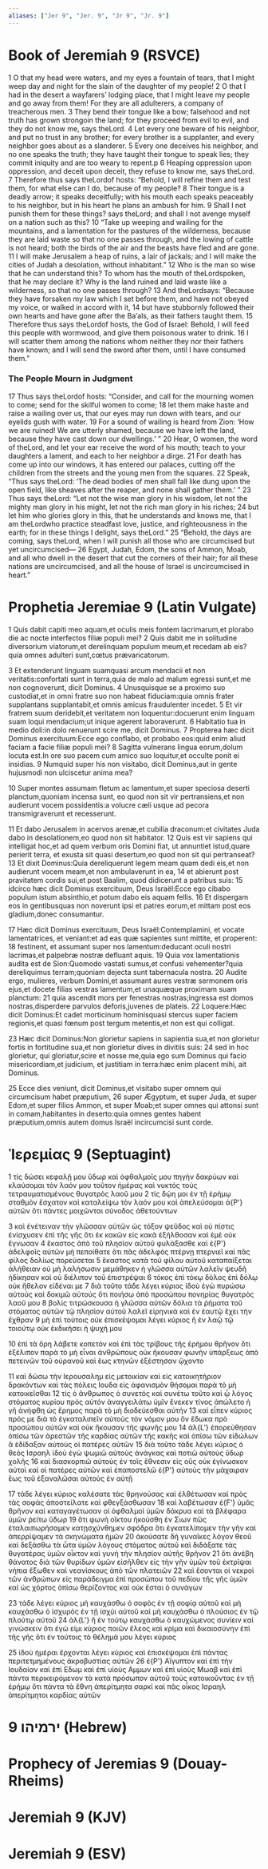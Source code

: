 ```yaml
---
aliases: ["Jer 9", "Jer. 9", "Jr 9", "Jr. 9"]
---
```



# Book of Jeremiah 9 (RSVCE)

1 O that my head were waters, and my eyes a fountain of tears, that I might weep day and night for the slain of the daughter of my people!
2 O that I had in the desert a wayfarers’ lodging place, that I might leave my people and go away from them! For they are all adulterers, a company of treacherous men.
3 They bend their tongue like a bow; falsehood and not truth has grown strongoin the land; for they proceed from evil to evil, and they do not know me, says theLord.
4 Let every one beware of his neighbor, and put no trust in any brother; for every brother is a supplanter, and every neighbor goes about as a slanderer.
5 Every one deceives his neighbor, and no one speaks the truth; they have taught their tongue to speak lies; they commit iniquity and are too weary to repent.p
6 Heaping oppression upon oppression, and deceit upon deceit, they refuse to know me, says theLord.
7 Therefore thus says theLordof hosts: “Behold, I will refine them and test them, for what else can I do, because of my people?
8 Their tongue is a deadly arrow; it speaks deceitfully; with his mouth each speaks peaceably to his neighbor, but in his heart he plans an ambush for him.
9 Shall I not punish them for these things? says theLord; and shall I not avenge myself on a nation such as this?
10 “Take up weeping and wailing for the mountains, and a lamentation for the pastures of the wilderness, because they are laid waste so that no one passes through, and the lowing of cattle is not heard; both the birds of the air and the beasts have fled and are gone.
11 I will make Jerusalem a heap of ruins, a lair of jackals; and I will make the cities of Judah a desolation, without inhabitant.”
12 Who is the man so wise that he can understand this? To whom has the mouth of theLordspoken, that he may declare it? Why is the land ruined and laid waste like a wilderness, so that no one passes through?
13 And theLordsays: “Because they have forsaken my law which I set before them, and have not obeyed my voice, or walked in accord with it,
14 but have stubbornly followed their own hearts and have gone after the Baʹals, as their fathers taught them.
15 Therefore thus says theLordof hosts, the God of Israel: Behold, I will feed this people with wormwood, and give them poisonous water to drink.
16 I will scatter them among the nations whom neither they nor their fathers have known; and I will send the sword after them, until I have consumed them.”
### The People Mourn in Judgment
17 Thus says theLordof hosts: “Consider, and call for the mourning women to come; send for the skilful women to come;
18 let them make haste and raise a wailing over us, that our eyes may run down with tears, and our eyelids gush with water.
19 For a sound of wailing is heard from Zion: ‘How we are ruined! We are utterly shamed, because we have left the land, because they have cast down our dwellings.’ ”
20 Hear, O women, the word of theLord, and let your ear receive the word of his mouth; teach to your daughters a lament, and each to her neighbor a dirge.
21 For death has come up into our windows, it has entered our palaces, cutting off the children from the streets and the young men from the squares.
22 Speak, “Thus says theLord: ‘The dead bodies of men shall fall like dung upon the open field, like sheaves after the reaper, and none shall gather them.’ ”
23 Thus says theLord: “Let not the wise man glory in his wisdom, let not the mighty man glory in his might, let not the rich man glory in his riches;
24 but let him who glories glory in this, that he understands and knows me, that I am theLordwho practice steadfast love, justice, and righteousness in the earth; for in these things I delight, says theLord.”
25 “Behold, the days are coming, says theLord, when I will punish all those who are circumcised but yet uncircumcised—
26 Egypt, Judah, Edom, the sons of Ammon, Moab, and all who dwell in the desert that cut the corners of their hair; for all these nations are uncircumcised, and all the house of Israel is uncircumcised in heart.”


# Prophetia Jeremiae 9 (Latin Vulgate)

1 Quis dabit capiti meo aquam,et oculis meis fontem lacrimarum,et plorabo die ac nocte interfectos filiæ populi mei?
2 Quis dabit me in solitudine diversorium viatorum,et derelinquam populum meum,et recedam ab eis?quia omnes adulteri sunt,cœtus prævaricatorum.

3 Et extenderunt linguam suamquasi arcum mendacii et non veritatis:confortati sunt in terra,quia de malo ad malum egressi sunt,et me non cognoverunt, dicit Dominus.
4 Unusquisque se a proximo suo custodiat,et in omni fratre suo non habeat fiduciam:quia omnis frater supplantans supplantabit,et omnis amicus fraudulenter incedet.
5 Et vir fratrem suum deridebit,et veritatem non loquentur:docuerunt enim linguam suam loqui mendacium;ut inique agerent laboraverunt.
6 Habitatio tua in medio doli:in dolo renuerunt scire me, dicit Dominus.
7 Propterea hæc dicit Dominus exercituum:Ecce ego conflabo, et probabo eos:quid enim aliud faciam a facie filiæ populi mei?
8 Sagitta vulnerans lingua eorum,dolum locuta est.In ore suo pacem cum amico suo loquitur,et occulte ponit ei insidias.
9 Numquid super his non visitabo, dicit Dominus,aut in gente hujusmodi non ulciscetur anima mea?

10 Super montes assumam fletum ac lamentum,et super speciosa deserti planctum,quoniam incensa sunt, eo quod non sit vir pertransiens,et non audierunt vocem possidentis:a volucre cæli usque ad pecora transmigraverunt et recesserunt.

11 Et dabo Jerusalem in acervos arenæ,et cubilia draconum:et civitates Juda dabo in desolationem,eo quod non sit habitator.
12 Quis est vir sapiens qui intelligat hoc,et ad quem verbum oris Domini fiat, ut annuntiet istud,quare perierit terra, et exusta sit quasi desertum,eo quod non sit qui pertranseat?
13 Et dixit Dominus:Quia dereliquerunt legem meam quam dedi eis,et non audierunt vocem meam,et non ambulaverunt in ea,
14 et abierunt post pravitatem cordis sui,et post Baalim, quod didicerunt a patribus suis:
15 idcirco hæc dicit Dominus exercituum, Deus Israël:Ecce ego cibabo populum istum absinthio,et potum dabo eis aquam fellis.
16 Et dispergam eos in gentibusquas non noverunt ipsi et patres eorum,et mittam post eos gladium,donec consumantur.

17 Hæc dicit Dominus exercituum, Deus Israël:Contemplamini, et vocate lamentatrices, et veniant:et ad eas quæ sapientes sunt mittite, et properent:
18 festinent, et assumant super nos lamentum:deducant oculi nostri lacrimas,et palpebræ nostræ defluant aquis.
19 Quia vox lamentationis audita est de Sion:Quomodo vastati sumus,et confusi vehementer?quia dereliquimus terram;quoniam dejecta sunt tabernacula nostra.
20 Audite ergo, mulieres, verbum Domini,et assumant aures vestræ sermonem oris ejus,et docete filias vestras lamentum,et unaquæque proximam suam planctum:
21 quia ascendit mors per fenestras nostras;ingressa est domos nostras,disperdere parvulos deforis,juvenes de plateis.
22 Loquere:Hæc dicit Dominus:Et cadet morticinum hominisquasi stercus super faciem regionis,et quasi fœnum post tergum metentis,et non est qui colligat.

23 Hæc dicit Dominus:Non glorietur sapiens in sapientia sua,et non glorietur fortis in fortitudine sua,et non glorietur dives in divitiis suis:
24 sed in hoc glorietur, qui gloriatur,scire et nosse me,quia ego sum Dominus qui facio misericordiam,et judicium, et justitiam in terra:hæc enim placent mihi, ait Dominus.

25 Ecce dies veniunt, dicit Dominus,et visitabo super omnem qui circumcisum habet præputium,
26 super Ægyptum, et super Juda, et super Edom,et super filios Ammon, et super Moab;et super omnes qui attonsi sunt in comam,habitantes in deserto:quia omnes gentes habent præputium,omnis autem domus Israël incircumcisi sunt corde.


# Ἱερεμίας 9 (Septuagint)

1 τίς δώσει κεφαλῇ μου ὕδωρ καὶ ὀφθαλμοῖς μου πηγὴν δακρύων καὶ κλαύσομαι τὸν λαόν μου τοῦτον ἡμέρας καὶ νυκτός τοὺς τετραυματισμένους θυγατρὸς λαοῦ μου
2 τίς δῴη μοι ἐν τῇ ἐρήμῳ σταθμὸν ἔσχατον καὶ καταλείψω τὸν λαόν μου καὶ ἀπελεύσομαι ἀ{P'} αὐτῶν ὅτι πάντες μοιχῶνται σύνοδος ἀθετούντων

3 καὶ ἐνέτειναν τὴν γλῶσσαν αὐτῶν ὡς τόξον ψεῦδος καὶ οὐ πίστις ἐνίσχυσεν ἐπὶ τῆς γῆς ὅτι ἐκ κακῶν εἰς κακὰ ἐξήλθοσαν καὶ ἐμὲ οὐκ ἔγνωσαν
4 ἕκαστος ἀπὸ τοῦ πλησίον αὐτοῦ φυλάξασθε καὶ ἐ{P'} ἀδελφοῖς αὐτῶν μὴ πεποίθατε ὅτι πᾶς ἀδελφὸς πτέρνῃ πτερνιεῖ καὶ πᾶς φίλος δολίως πορεύσεται
5 ἕκαστος κατὰ τοῦ φίλου αὐτοῦ καταπαίξεται ἀλήθειαν οὐ μὴ λαλήσωσιν μεμάθηκεν ἡ γλῶσσα αὐτῶν λαλεῖν ψευδῆ ἠδίκησαν καὶ οὐ διέλιπον τοῦ ἐπιστρέψαι
6 τόκος ἐπὶ τόκῳ δόλος ἐπὶ δόλῳ οὐκ ἤθελον εἰδέναι με
7 διὰ τοῦτο τάδε λέγει κύριος ἰδοὺ ἐγὼ πυρώσω αὐτοὺς καὶ δοκιμῶ αὐτούς ὅτι ποιήσω ἀπὸ προσώπου πονηρίας θυγατρὸς λαοῦ μου
8 βολὶς τιτρώσκουσα ἡ γλῶσσα αὐτῶν δόλια τὰ ῥήματα τοῦ στόματος αὐτῶν τῷ πλησίον αὐτοῦ λαλεῖ εἰρηνικὰ καὶ ἐν ἑαυτῷ ἔχει τὴν ἔχθραν
9 μὴ ἐπὶ τούτοις οὐκ ἐπισκέψομαι λέγει κύριος ἢ ἐν λαῷ τῷ τοιούτῳ οὐκ ἐκδικήσει ἡ ψυχή μου

10 ἐπὶ τὰ ὄρη λάβετε κοπετὸν καὶ ἐπὶ τὰς τρίβους τῆς ἐρήμου θρῆνον ὅτι ἐξέλιπον παρὰ τὸ μὴ εἶναι ἀνθρώπους οὐκ ἤκουσαν φωνὴν ὑπάρξεως ἀπὸ πετεινῶν τοῦ οὐρανοῦ καὶ ἕως κτηνῶν ἐξέστησαν ᾤχοντο

11 καὶ δώσω τὴν Ιερουσαλημ εἰς μετοικίαν καὶ εἰς κατοικητήριον δρακόντων καὶ τὰς πόλεις Ιουδα εἰς ἀφανισμὸν θήσομαι παρὰ τὸ μὴ κατοικεῖσθαι
12 τίς ὁ ἄνθρωπος ὁ συνετός καὶ συνέτω τοῦτο καὶ ᾧ λόγος στόματος κυρίου πρὸς αὐτόν ἀναγγειλάτω ὑμῖν ἕνεκεν τίνος ἀπώλετο ἡ γῆ ἀνήφθη ὡς ἔρημος παρὰ τὸ μὴ διοδεύεσθαι αὐτήν
13 καὶ εἶπεν κύριος πρός με διὰ τὸ ἐγκαταλιπεῖν αὐτοὺς τὸν νόμον μου ὃν ἔδωκα πρὸ προσώπου αὐτῶν καὶ οὐκ ἤκουσαν τῆς φωνῆς μου
14 ἀλ{L'} ἐπορεύθησαν ὀπίσω τῶν ἀρεστῶν τῆς καρδίας αὐτῶν τῆς κακῆς καὶ ὀπίσω τῶν εἰδώλων ἃ ἐδίδαξαν αὐτοὺς οἱ πατέρες αὐτῶν
15 διὰ τοῦτο τάδε λέγει κύριος ὁ θεὸς Ισραηλ ἰδοὺ ἐγὼ ψωμιῶ αὐτοὺς ἀνάγκας καὶ ποτιῶ αὐτοὺς ὕδωρ χολῆς
16 καὶ διασκορπιῶ αὐτοὺς ἐν τοῖς ἔθνεσιν εἰς οὓς οὐκ ἐγίνωσκον αὐτοὶ καὶ οἱ πατέρες αὐτῶν καὶ ἐπαποστελῶ ἐ{P'} αὐτοὺς τὴν μάχαιραν ἕως τοῦ ἐξαναλῶσαι αὐτοὺς ἐν αὐτῇ

17 τάδε λέγει κύριος καλέσατε τὰς θρηνούσας καὶ ἐλθέτωσαν καὶ πρὸς τὰς σοφὰς ἀποστείλατε καὶ φθεγξάσθωσαν
18 καὶ λαβέτωσαν ἐ{F'} ὑμᾶς θρῆνον καὶ καταγαγέτωσαν οἱ ὀφθαλμοὶ ὑμῶν δάκρυα καὶ τὰ βλέφαρα ὑμῶν ῥείτω ὕδωρ
19 ὅτι φωνὴ οἴκτου ἠκούσθη ἐν Σιων πῶς ἐταλαιπωρήσαμεν κατῃσχύνθημεν σφόδρα ὅτι ἐγκατελίπομεν τὴν γῆν καὶ ἀπερρίψαμεν τὰ σκηνώματα ἡμῶν
20 ἀκούσατε δή γυναῖκες λόγον θεοῦ καὶ δεξάσθω τὰ ὦτα ὑμῶν λόγους στόματος αὐτοῦ καὶ διδάξατε τὰς θυγατέρας ὑμῶν οἶκτον καὶ γυνὴ τὴν πλησίον αὐτῆς θρῆνον
21 ὅτι ἀνέβη θάνατος διὰ τῶν θυρίδων ὑμῶν εἰσῆλθεν εἰς τὴν γῆν ὑμῶν τοῦ ἐκτρῖψαι νήπια ἔξωθεν καὶ νεανίσκους ἀπὸ τῶν πλατειῶν
22 καὶ ἔσονται οἱ νεκροὶ τῶν ἀνθρώπων εἰς παράδειγμα ἐπὶ προσώπου τοῦ πεδίου τῆς γῆς ὑμῶν καὶ ὡς χόρτος ὀπίσω θερίζοντος καὶ οὐκ ἔσται ὁ συνάγων

23 τάδε λέγει κύριος μὴ καυχάσθω ὁ σοφὸς ἐν τῇ σοφίᾳ αὐτοῦ καὶ μὴ καυχάσθω ὁ ἰσχυρὸς ἐν τῇ ἰσχύι αὐτοῦ καὶ μὴ καυχάσθω ὁ πλούσιος ἐν τῷ πλούτῳ αὐτοῦ
24 ἀλ{L'} ἢ ἐν τούτῳ καυχάσθω ὁ καυχώμενος συνίειν καὶ γινώσκειν ὅτι ἐγώ εἰμι κύριος ποιῶν ἔλεος καὶ κρίμα καὶ δικαιοσύνην ἐπὶ τῆς γῆς ὅτι ἐν τούτοις τὸ θέλημά μου λέγει κύριος

25 ἰδοὺ ἡμέραι ἔρχονται λέγει κύριος καὶ ἐπισκέψομαι ἐπὶ πάντας περιτετμημένους ἀκροβυστίας αὐτῶν
26 ἐ{P'} Αἴγυπτον καὶ ἐπὶ τὴν Ιουδαίαν καὶ ἐπὶ Εδωμ καὶ ἐπὶ υἱοὺς Αμμων καὶ ἐπὶ υἱοὺς Μωαβ καὶ ἐπὶ πάντα περικειρόμενον τὰ κατὰ πρόσωπον αὐτοῦ τοὺς κατοικοῦντας ἐν τῇ ἐρήμῳ ὅτι πάντα τὰ ἔθνη ἀπερίτμητα σαρκί καὶ πᾶς οἶκος Ισραηλ ἀπερίτμητοι καρδίας αὐτῶν


# 9 ירמיהו (Hebrew)


# Prophecy of Jeremias 9 (Douay-Rheims)


# Jeremiah 9 (KJV)


# Jeremiah 9 (ESV)

